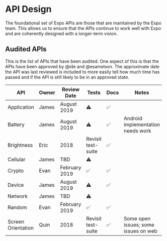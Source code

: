 # API Design

The foundational set of Expo APIs are those that are maintained by the Expo team. This allows us to ensure that the APIs continue to work well with Expo and are coherently designed with a longer-term vision.

## Audited APIs

This is the list of APIs that have been audited. One aspect of this is that the APIs have been approved by @ide and @esamelson. The approximate date the API was last reviewed is included to more easily tell how much time has passed and if the API is still likely to be in an approved state.

| API | Owner | Review Date | Tests | Docs | Notes |
| --- | ----- | ----------- | ----- | ---- | ----- |
| Application | James | August 2019 | ⚠️ | ✅ | |
| Battery | James | August 2019 | ⚠️ | ✅ | Android implementation needs work |
| Brightness | Eric | 2018 | Revisit test-suite | ✅ | |
| Cellular | James | TBD | ⚠️ | | |
| Crypto | Evan | February 2019 | ✅ | ✅ | |
| Device | James | August 2019 | ⚠️ | ✅ | |
| Network | James | TBD | ⚠️ | | |
| Random | Evan | February 2019 | ✅ | ✅ | |
| Screen Orientation | Quin | 2018 | Revisit test-suite | ✅ | Some open issues; some issues on web |
